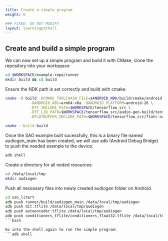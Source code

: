```yaml
---
title: Create a simple program
weight: 6

### FIXED, DO NOT MODIFY
layout: learningpathall
---
```


## Create and build a simple program

We can now set up a simple program and build it with CMake, clone the repository into your workspace

```bash
cd $WORKSPACE/example-repo/runner
mkdir build && cd build
```

Ensure the NDK path is set correctly and build with cmake:
```bash
cmake -B build -DCMAKE_TOOLCHAIN_FILE=$ANDROID_NDK/build/cmake/android.toolchain.cmake \
	       -DANDROID_ABI=arm64-v8a -DANDROID_PLATFORM=android-26 \
 	       -DTF_INCLUDE_PATH=$WORKSPACE/tensorflow_src \
 	       -DTF_LIB_PATH=$WORKSPACE/tensorflow_src/audio-gen-build/tensorflow-lite/ \
 	       -DFLATBUFFER_INCLUDE_PATH=$WORKSPACE/tensorflow_src/flatc-native-build/flatbuffers/include

cmake --build build
```

Once the SAO example built sucessfully, this is a binary file named audiogen_main has been created, we will use adb (Android Debug Bridge) to push the needed example to the device:

```bash
adb shell
```

Create a directory for all neded resources:
```bash
cd /data/local/tmp
mkdir audiogen
```
Push all necessary files into newly created audiogen folder on Android.
```bash
cd sao_litert
adb push runner/build/audiogen_main /data/local/tmp/audiogen
adb push dit.tflite /data/local/tmp/audiogen
adb push autoencoder.tflite /data/local/tmp/audiogen
adb push conditioners_tflite/conditioners_float32.tflite /data/local/tmp/audiogen
```bash

Go into the shell again to run the simple program:
```adb shell

```

